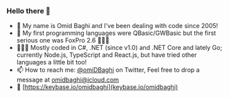 
### Hello there 👋

- 💬 My name is Omid Baghi and I've been dealing with code since 2005!
- 💾 My first programming languages were QBasic/GWBasic but the first serious one was FoxPro 2.6 🤷🏻‍♂️
- 👨🏻‍💻 Mostly coded in C#, .NET (since v1.0) and .NET Core and lately Go; currently Node.js, TypeScript and React.js, but have tried other languages a little bit too!
- 📫 How to reach me: [@omiDBaghi](https://twitter.com/omidbaghi) on Twitter, Feel free to drop a message at [omidbaghi@icloud.com](omidbaghi@icloud.com)
- 🔐 [https://keybase.io/omidbaghi](keybase.io/omidbaghi)
